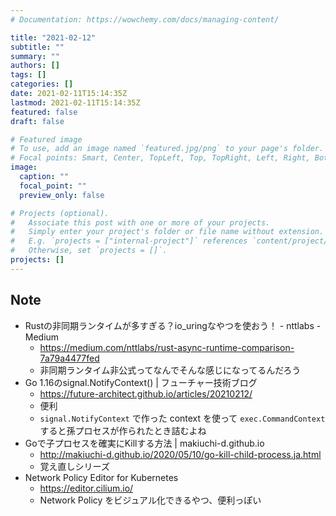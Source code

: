 ```yaml
---
# Documentation: https://wowchemy.com/docs/managing-content/

title: "2021-02-12"
subtitle: ""
summary: ""
authors: []
tags: []
categories: []
date: 2021-02-11T15:14:35Z
lastmod: 2021-02-11T15:14:35Z
featured: false
draft: false

# Featured image
# To use, add an image named `featured.jpg/png` to your page's folder.
# Focal points: Smart, Center, TopLeft, Top, TopRight, Left, Right, BottomLeft, Bottom, BottomRight.
image:
  caption: ""
  focal_point: ""
  preview_only: false

# Projects (optional).
#   Associate this post with one or more of your projects.
#   Simply enter your project's folder or file name without extension.
#   E.g. `projects = ["internal-project"]` references `content/project/deep-learning/index.md`.
#   Otherwise, set `projects = []`.
projects: []
---
```


## Note

* Rustの非同期ランタイムが多すぎる？io_uringなやつを使おう！ - nttlabs - Medium
  * https://medium.com/nttlabs/rust-async-runtime-comparison-7a79a4477fed
  * 非同期ランタイム非公式ってなんでそんな感じになってるんだろう
* Go 1.16のsignal.NotifyContext() | フューチャー技術ブログ
  * https://future-architect.github.io/articles/20210212/
  * 便利
  * `signal.NotifyContext` で作った context を使って `exec.CommandContext` すると孫プロセスが作られたとき詰むよね
* Goで子プロセスを確実にKillする方法 | makiuchi-d.github.io
  * http://makiuchi-d.github.io/2020/05/10/go-kill-child-process.ja.html
  * 覚え直しシリーズ
* Network Policy Editor for Kubernetes
  * https://editor.cilium.io/
  * Network Policy をビジュアル化できるやつ、便利っぽい
